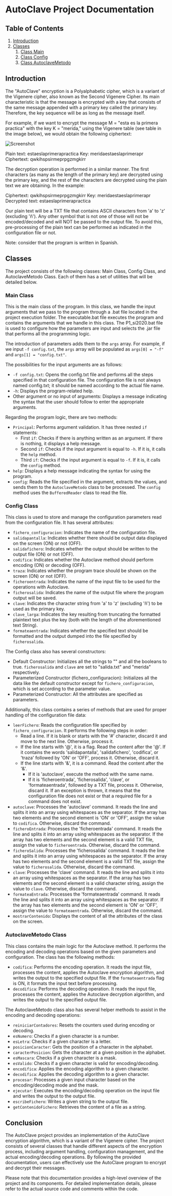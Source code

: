 # AutoClave Project Documentation

## Table of Contents
1. [Introduction](#introduction)
2. [Classes](#classes)
   1. [Class Main](#class-main)
   2. [Class Config](#class-config)
   3. [Class AutoclaveMetodo](#class-autoclavemetodo)

## Introduction <a name="introduction"></a>

The "AutoClave" encryption is a Polyalphabetic cipher, which is a variant of the Vigenere cipher, also known as the Second Vigenere Cipher. Its main characteristic is that the message is encrypted with a key that consists of the same message appended with a primary key called the primary key. Therefore, the key sequence will be as long as the message itself.

For example, if we want to encrypt the message M = "esta es la primera practica" with the key K = "merida," using the Vigenere table (see table in the image below), we would obtain the following ciphertext:

![Screenshot](Images/VigenereTable.png)

Plain text: estaeslaprimerapractica
Key: meridaestaeslaprimerapr
Ciphertext: qwkihspsirmeprpgzmgkirr

The decryption operation is performed in a similar manner. The first characters (as many as the length of the primary key) are decrypted using the primary key, and the rest of the characters are decrypted using the plain text we are obtaining. In the example:

Ciphertext: qwkihspsirmeprpgzmgkirr
Key: meridaestaeslaprimerapr
Decrypted text: estaeslaprimerapractica

Our plain text will be a TXT file that contains ASCII characters from 'a' to 'z' (excluding 'ñ'). Any other symbol that is not one of those will not be encoded/decoded and will NOT be passed to the output file. To avoid this, pre-processing of the plain text can be performed as indicated in the configuration file or not.

Note: consider that the program is written in Spanish.

## Classes <a name="classes"></a>

The project consists of the following classes: Main Class, Config Class, and AutoclaveMetodo Class. Each of them has a set of utilities that will be detailed below.

### Main Class <a name="main-class"></a>

This is the main class of the program. In this class, we handle the input arguments that we pass to the program through a .bat file located in the project execution folder. The executable.bat file executes the program and contains the arguments that we handle in this class. The P1_si2020.bat file is used to configure how the parameters are input and selects the .jar file that performs all the programming logic.

The introduction of parameters adds them to the `args` array. For example, if we input `-f config.txt`, the `args` array will be populated as `args[0] = "-f"` and `args[1] = "config.txt"`.

The possibilities for the input arguments are as follows:
- `-f config.txt`: Opens the config.txt file and performs all the steps specified in that configuration file. The configuration file is not always named config.txt; it should be named according to the actual file name.
- `-h`: Displays the program-related help.
- Other argument or no input of arguments: Displays a message indicating the syntax that the user should follow to enter the appropriate arguments.

Regarding the program logic, there are two methods:
- `Principal`: Performs argument validation. It has three nested `if` statements:
  - First `if`: Checks if there is anything written as an argument. If there is nothing, it displays a help message.
  - Second `if`: Checks if the input argument is equal to `-h`. If it is, it calls the `help` method.
  - Third `if`: Checks if the input argument is equal to `-f`. If it is, it calls the `config` method.
- `help`: Displays a help message indicating the syntax for using the program.
- `config`: Reads the file specified in the argument, extracts the values, and sends them to the `AutoclaveMetodo` class to be processed. The `config` method uses the `BufferedReader` class to read the file.

### Config Class <a name="config-class"></a>

This class is used to store and manage the configuration parameters read from the configuration file. It has several attributes:
- `fichero_configuracion`: Indicates the name of the configuration file.
- `salidapantalla`: Indicates whether there should be output data displayed on the screen (ON) or not (OFF).
- `salidafichero`: Indicates whether the output should be written to the output file (ON) or not (OFF).
- `codifica`: Indicates whether the Autoclave method should perform encoding (ON) or decoding (OFF).
- `traza`: Indicates whether the program trace should be shown on the screen (ON) or not (OFF).
- `ficheroentrada`: Indicates the name of the input file to be used for the operations with Autoclave.
- `ficherosalida`: Indicates the name of the output file where the program output will be saved.
- `clave`: Indicates the character string from 'a' to 'z' (excluding 'ñ') to be used as the primary key.
- `clave_larga`: Indicates the key resulting from truncating the formatted plaintext text plus the key (both with the length of the aforementioned text String).
- `formateaentrada`: Indicates whether the specified text should be formatted and the output dumped into the file specified by `ficherosalida`.

The Config class also has several constructors:
- Default Constructor: Initializes all the strings to "" and all the booleans to true. `ficherosalida` and `clave` are set to "salida.txt" and "merida" respectively.
- Parameterized Constructor (fichero_configuracion): Initializes all the data like the default constructor except for `fichero_configuracion`, which is set according to the parameter value.
- Parameterized Constructor: All the attributes are specified as parameters.

Additionally, this class contains a series of methods that are used for proper handling of the configuration file data:
- `leerFichero`: Reads the configuration file specified by `fichero_configuracion`. It performs the following steps in order:
  - Read a line. If it is blank or starts with the '#' character, discard it and move to the next line. Otherwise, process it.
  - If the line starts with '@', it is a flag. Read the content after the '@'. If it contains the words 'salidapantalla', 'salidafichero', 'codifica', or 'traza' followed by 'ON' or 'OFF', process it. Otherwise, discard it.
  - If the line starts with '&', it is a command. Read the content after the '&'.
    - If it is 'autoclave', execute the method with the same name.
    - If it is 'ficheroentrada', 'ficherosalida', 'clave', or 'formateaentrada', followed by a TXT file, process it. Otherwise, discard it.
  If an exception is thrown, it means that the configuration file does not exist or that a required file for a command does not exist.
- `autoclave`: Processes the 'autoclave' command. It reads the line and splits it into an array using whitespaces as the separator. If the array has two elements and the second element is 'ON' or 'OFF', assign the value to `codifica`. Otherwise, discard the command.
- `ficheroEntrada`: Processes the 'ficheroentrada' command. It reads the line and splits it into an array using whitespaces as the separator. If the array has two elements and the second element is a valid TXT file, assign the value to `ficheroentrada`. Otherwise, discard the command.
- `ficheroSalida`: Processes the 'ficherosalida' command. It reads the line and splits it into an array using whitespaces as the separator. If the array has two elements and the second element is a valid TXT file, assign the value to `ficherosalida`. Otherwise, discard the command.
- `clave`: Processes the 'clave' command. It reads the line and splits it into an array using whitespaces as the separator. If the array has two elements and the second element is a valid character string, assign the value to `clave`. Otherwise, discard the command.
- `formateaEntrada`: Processes the 'formateaentrada' command. It reads the line and splits it into an array using whitespaces as the separator. If the array has two elements and the second element is 'ON' or 'OFF', assign the value to `formateaentrada`. Otherwise, discard the command.
- `mostrarContenido`: Displays the content of all the attributes of the class on the screen.

### AutoclaveMetodo Class <a name="autoclavemetodo-class"></a>

This class contains the main logic for the Autoclave method. It performs the encoding and decoding operations based on the given parameters and configuration. The class has the following methods:
- `codifica`: Performs the encoding operation. It reads the input file, processes the content, applies the Autoclave encryption algorithm, and writes the output to the specified output file. If the `formateaentrada` flag is ON, it formats the input text before processing.
- `decodifica`: Performs the decoding operation. It reads the input file, processes the content, applies the Autoclave decryption algorithm, and writes the output to the specified output file.

The AutoclaveMetodo class also has several helper methods to assist in the encoding and decoding operations:
- `reiniciarContadores`: Resets the counters used during encoding or decoding.
- `esNumero`: Checks if a given character is a number.
- `esLetra`: Checks if a given character is a letter.
- `posicionCaracter`: Gets the position of a character in the alphabet.
- `caracterPosicion`: Gets the character at a given position in the alphabet.
- `esMascara`: Checks if a given character is a mask.
- `esValido`: Checks if a given character is valid for encoding/decoding.
- `encodifica`: Applies the encoding algorithm to a given character.
- `decodifica`: Applies the decoding algorithm to a given character.
- `procesar`: Processes a given input character based on the encoding/decoding mode and the mask.
- `ejecutar`: Executes the encoding/decoding operation on the input file and writes the output to the output file.
- `escribeFichero`: Writes a given string to the output file.
- `getContenidoFichero`: Retrieves the content of a file as a string.

## Conclusion

The AutoClave project provides an implementation of the AutoClave encryption algorithm, which is a variant of the Vigenere cipher. The project consists of several classes that handle different aspects of the encryption process, including argument handling, configuration management, and the actual encoding/decoding operations. By following the provided documentation, users can effectively use the AutoClave program to encrypt and decrypt their messages.

Please note that this documentation provides a high-level overview of the project and its components. For detailed implementation details, please refer to the actual source code and comments within the code.
